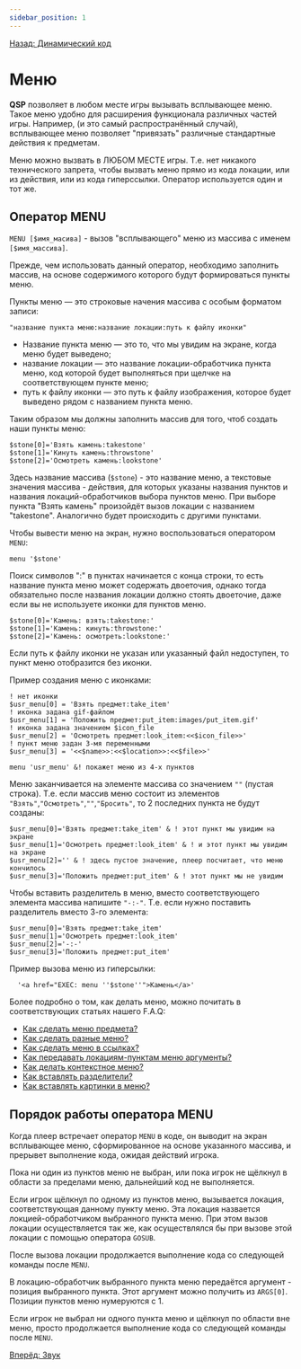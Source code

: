 ```yaml
---
sidebar_position: 1
---
```

[Назад: Динамический код](../programming/dynamical)

# Меню

**QSP** позволяет в любом месте игры вызывать всплывающее меню. Такое меню удобно для расширения функционала различных частей игры. Например, (и это самый распространённый случай), всплывающее меню позволяет "привязать" различные стандартные действия к предметам.

Меню можно вызвать в ЛЮБОМ МЕСТЕ игры. Т.е. нет никакого технического запрета, чтобы вызвать меню прямо из кода локации, или из действия, или из кода гиперссылки. Оператор используется один и тот же.

## Оператор MENU

`MENU [$имя_масива]` - вызов "всплывающего" меню из массива с именем `[$имя_массива]`.

Прежде, чем использовать данный оператор, необходимо заполнить массив, на основе содержимого которого будут формироваться пункты меню.

Пункты меню — это строковые начения массива с особым форматом записи:

``` qsp
"название пункта меню:название локации:путь к файлу иконки"
```

* Название пункта меню — это то, что мы увидим на экране, когда меню будет выведено;
* название локации — это название локации-обработчика пункта меню, код которой будет выполняться при щелчке на соответствующем пункте меню;
* путь к файлу иконки — это путь к файлу изображения, которое будет выведено рядом с названием пункта меню.

Таким образом мы должны заполнить массив для того, чтоб создать наши пункты меню:

``` qsp
$stone[0]='Взять камень:takestone'
$stone[1]='Кинуть камень:throwstone'
$stone[2]='Осмотреть камень:lookstone'
```

Здесь название массива (`$stone`) - это название меню, а текстовые значения массива - действия, для которых указаны названия пунктов и названия локаций-обработчиков выбора пунктов меню. При выборе пункта "Взять камень" произойдёт вызов локации с названием "takestone". Аналогично будет происходить с другими пунктами.

Чтобы вывести меню на экран, нужно воспользоваться оператором `MENU`:

``` qsp
menu '$stone'
```

Поиск символов ":" в пунктах начинается с конца строки, то есть название пункта меню может содержать двоеточия, однако тогда обязательно после названия локации должно стоять двоеточие, даже если вы не используете иконки для пунктов меню.

``` qsp
$stone[0]='Камень: взять:takestone:'
$stone[1]='Камень: кинуть:throwstone:'
$stone[2]='Камень: осмотреть:lookstone:'
```

Если путь к файлу иконки не указан или указанный файл недоступен, то пункт меню отобразится без иконки.

Пример создания меню с иконками:

``` qsp
! нет иконки
$usr_menu[0] = 'Взять предмет:take_item'
! иконка задана gif-файлом
$usr_menu[1] = 'Положить предмет:put_item:images/put_item.gif'
! иконка задана значением $icon_file
$usr_menu[2] = 'Осмотреть предмет:look_item:<<$icon_file>>'
! пункт меню задан 3-мя переменными
$usr_menu[3] = '<<$name>>:<<$location>>:<<$file>>'

menu 'usr_menu' &! покажет меню из 4-х пунктов
```

Меню заканчивается на элементе массива со значением `""` (пустая строка). Т.е. если массив меню состоит из элементов `"Взять"`,`"Осмотреть"`,`""`,`"Бросить"`, то 2 последних пункта не будут созданы:

``` qsp
$usr_menu[0]='Взять предмет:take_item' & ! этот пункт мы увидим на экране
$usr_menu[1]='Осмотреть предмет:look_item' & ! и этот пункт мы увидим на экране
$usr_menu[2]='' & ! здесь пустое значение, плеер посчитает, что меню кончилось
$usr_menu[3]='Положить предмет:put_item' & ! этот пункт мы не увидим
```

Чтобы вставить разделитель в меню, вместо соответствующего элемента массива напишите `"-:-"`. Т.е. если нужно поставить разделитель вместо 3-го элемента:

``` qsp
$usr_menu[0]='Взять предмет:take_item'
$usr_menu[1]='Осмотреть предмет:look_item'
$usr_menu[2]='-:-'
$usr_menu[3]='Положить предмет:put_item'
```

Пример вызова меню из гиперсылки:

``` qsp
  '<a href="EXEC: menu ''$stone''">Камень</a>'
```

Более подробно о том, как делать меню, можно почитать в соответствующих статьях нашего F.A.Q:

* [Как сделать меню предмета?](https://aleksversus.github.io/howdo_faq/pages/kak_sdelat__menju_predmeta_0019.html)
* [Как сделать разные меню?](https://aleksversus.github.io/howdo_faq/pages/kak_sdelat__raznye_menju_0020.html)
* [Как сделать меню в ссылках?](https://aleksversus.github.io/howdo_faq/pages/kak_sdelat__menju_v_ssylkah_0021.html)
* [Как передавать локациям-пунктам меню аргументы?](https://aleksversus.github.io/howdo_faq/pages/kak_peredavat__lokatsijam-punktam_menju_argumenty_0022.html)
* [Как делать контекстное меню?](https://aleksversus.github.io/howdo_faq/pages/kak_delat__kontekstnoe_menju_0023.html)
* [Как вставлять разделители?](https://aleksversus.github.io/howdo_faq/pages/kak_vstavit__razdelitel__0024.html)
* [Как вставлять картинки в меню?](https://aleksversus.github.io/howdo_faq/pages/kak_vstavit__kartinki_v_menju_0025.html)

## Порядок работы оператора MENU

Когда плеер встречает оператор `MENU` в коде, он выводит на экран всплывающее меню, сформированное на основе указанного массива, и прерывет выполнение кода, ожидая действий игрока.

Пока ни один из пунктов меню не выбран, или пока игрок не щёлкнул в области за пределами меню, дальнейший код не выполняется.

Если игрок щёлкнул по одному из пунктов меню, вызывается локация, соответствующая данному пункту меню. Эта локация назвается локцией-обработчиком выбранного пункта меню. При этом вызов локации осуществляется так же, как осуществлялся бы при вызове этой локации с помощью оператора `GOSUB`.

После вызова локации продолжается выполнение кода со следующей команды после `MENU`.

В локацию-обработчик выбранного пункта меню передаётся аргумент - позиция выбранного пункта. Этот аргумент можно получить из `ARGS[0]`. Позиции пунктов меню нумеруются с 1.

Если игрок не выбрал ни одного пункта меню и щёлкнул по области вне меню, просто продолжается выполнение кода со следующей команды после `MENU`.

[Вперёд: Звук](sound)

